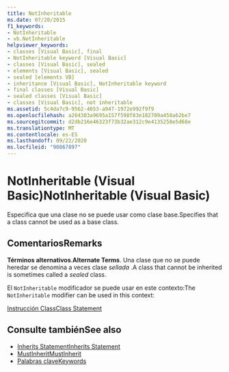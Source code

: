 ```yaml
---
title: NotInheritable
ms.date: 07/20/2015
f1_keywords:
- NotInheritable
- vb.NotInheritable
helpviewer_keywords:
- classes [Visual Basic], final
- NotInheritable keyword [Visual Basic]
- classes [Visual Basic], sealed
- elements [Visual Basic], sealed
- sealed [elements VB]
- inheritance [Visual Basic], NotInheritable keyword
- final classes [Visual Basic]
- sealed classes [Visual Basic]
- classes [Visual Basic], not inheritable
ms.assetid: 5c4da7c9-9562-4653-a947-1972e992f9f9
ms.openlocfilehash: a204303a9695a157f598f83e182709a458a62be7
ms.sourcegitcommit: d2db216e46323f73b32ae312c9e4135258e5d68e
ms.translationtype: MT
ms.contentlocale: es-ES
ms.lasthandoff: 09/22/2020
ms.locfileid: "90867897"
---
```

# <a name="notinheritable-visual-basic"></a><span data-ttu-id="47002-102">NotInheritable (Visual Basic)</span><span class="sxs-lookup"><span data-stu-id="47002-102">NotInheritable (Visual Basic)</span></span>

<span data-ttu-id="47002-103">Especifica que una clase no se puede usar como clase base.</span><span class="sxs-lookup"><span data-stu-id="47002-103">Specifies that a class cannot be used as a base class.</span></span>  
  
## <a name="remarks"></a><span data-ttu-id="47002-104">Comentarios</span><span class="sxs-lookup"><span data-stu-id="47002-104">Remarks</span></span>  

 <span data-ttu-id="47002-105">**Términos alternativos**.</span><span class="sxs-lookup"><span data-stu-id="47002-105">**Alternate Terms**.</span></span> <span data-ttu-id="47002-106">Una clase que no se puede heredar se denomina a veces clase *sellada* .</span><span class="sxs-lookup"><span data-stu-id="47002-106">A class that cannot be inherited is sometimes called a *sealed* class.</span></span>  
  
 <span data-ttu-id="47002-107">El `NotInheritable` modificador se puede usar en este contexto:</span><span class="sxs-lookup"><span data-stu-id="47002-107">The `NotInheritable` modifier can be used in this context:</span></span>  
  
 [<span data-ttu-id="47002-108">Instrucción Class</span><span class="sxs-lookup"><span data-stu-id="47002-108">Class Statement</span></span>](../statements/class-statement.md)  
  
## <a name="see-also"></a><span data-ttu-id="47002-109">Consulte también</span><span class="sxs-lookup"><span data-stu-id="47002-109">See also</span></span>

- [<span data-ttu-id="47002-110">Inherits Statement</span><span class="sxs-lookup"><span data-stu-id="47002-110">Inherits Statement</span></span>](../statements/inherits-statement.md)
- [<span data-ttu-id="47002-111">MustInherit</span><span class="sxs-lookup"><span data-stu-id="47002-111">MustInherit</span></span>](mustinherit.md)
- [<span data-ttu-id="47002-112">Palabras clave</span><span class="sxs-lookup"><span data-stu-id="47002-112">Keywords</span></span>](../keywords/index.md)
